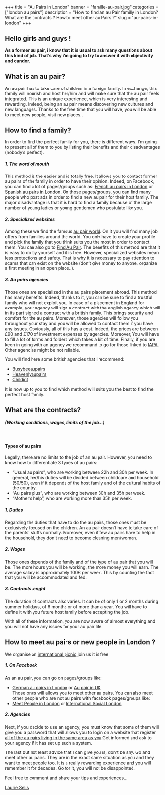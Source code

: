 +++
title = "Au Pairs in London"
banner = "famille-au-pair.jpg"
categories = ["london au pairs"]
description = "How to find an au Pair familly in London? What are the contracts ? How to meet other au Pairs ?"
slug = "au-pairs-in-london"
+++

## Hello girls and guys !

<strong>As a former au pair, i know that it is usual to ask many questions about this kind of job. That’s why i’m going to try to answer it with objectivity and candor.</strong>

## What is an au pair?

An au pair has to take care of children in a foreign family. In exchange, this family will nourish and host her/him and will make sure that the au pair feels integrated. This is an unique experience, which is very interesting and rewarding. Indeed, being an au pair means discovering new cultures and new languages. Thanks to the free time that you will have, you will be able to meet new people, visit new places..

## How to find a family?

In order to find the perfect family for you, there is different ways. I’m going to present all of them to you by listing their benefits and their disadvantages (nobody’s perfect).

##### 1. The word of mouth

This method is the easier and is totally free. It allows you to contact former au pairs of the family in order to have their opinion. Indeed, on Facebook, you can find a lot of pages/groups such as: [French au pairs in London](https://www.facebook.com/groups/french.au.pairs.in.london/ "french au pair london") or [Spanish au pairs in London](https://www.facebook.com/groups/spanish.au.pairs.in.london/ "spanish au pairs in London"). On those pages/groups, you can find many people who post ads in order to find a new au pair for their host family. The major disadvantage is that it is hard to find a family because of the large number of young ladies or young gentlemen who postulate like you.

##### 2. Specialized websites

Among these we find the famous [au pair world](https://www.aupairworld.com/ "au pair world"). On it you will find many job offers from families around the world. You only have to create your profile and pick the family that you think suits you the most in order to contact them. You can also go to [Find Au Pair](https://www.findaupair.com/ "find an pair"). The benefits of this method are that it is easy to do by yourself and it is free. However, specialized websites mean less protections and safety. That is why it is necessary to pay attention to scams that can exist on the website (don’t give money to anyone, organize a first meeting in an open place..).

##### 3. Au pairs agencies

Those ones are specialized in the au pairs placement abroad. This method has many benefits. Indeed, thanks to it, you can be sure to find a trustful family who will not exploit you. In case of a placement in England for example, your agency will sign a contract with the english agency which will in its part signed a contract with a british family.  This brings security and comfort for the au pairs. Moreover, those agencies will follow you throughout your stay and you will be allowed to contact them if you have any issues. Obviously, all of this has a cost. Indeed, the prices are between £90 and £170 of investment expenses by agencies. Moreover, You will have to fill a lot of forms and folders which takes a bit of time. Finally, if you are keen in going with an agency we recommand to go for those linked to [IAPA](https://www.iapa.org/ "IAPA"). Other agencies might be not reliable.

You will find here some british agencies that I recommend:<ul>
	<li>[Busybeeaupairs](http://www.busybeeaupairs.com/ "Busybeeaupairs")</li>
	<li>[Heavenlyaupairs](https://www.heavenlyaupairs.com/ "Heavenlyaupairs")</li>
	<li>[Childint](https://www.childint.co.uk/ "childint")</li>
</ul>

It is now up to you to find which method will suits you the best to find the perfect host family.


## What are the contracts?
##### (Working conditions, wages, limits of the job...)
<br>

#### Types of au pairs
Legally, there are no limits to the job of an au pair. However, you need to know how to differentiate 3 types of au pairs: <ul>

<li>“Usual au pairs”, who are working between 22h and 30h per week. In general, her/his duties will be divided between childcare and household (50/50), even if it depends of the host family and of the cultural habits of the country.</li>
<li>“Au pairs plus”, who are working between 30h and 35h per week.</li>
<li>“Mother’s help”, who are working more than 35h per week.</li> </ul>

##### 1. Duties
Regarding the duties that have to do the au pairs, those ones must be exclusively focused on the children. An au pair doesn’t have to take care of the parents’ stuffs normally. Moreover, even if few au pairs have to help in the household, they don’t need to become cleaning men/women.

##### 2. Wages
Those ones depends of the family and of the type of au pair that you will be. The more hours you will be working, the more money you will earn. The average salary is approximately  100€ per week. This by counting the fact that you will be  accommodated and fed.

##### 3. Contracts lenght
The duration of contracts also varies. It can be of only 1 or 2 months during summer holidays, of 6 months or of more than a year. You will have to define it with you future host family before accepting the job.

With all of these information, you are now aware of almost everything and you will not have any issues for your au pair life.

## How to meet au pairs or new people in London ?
We organise an [international picnic](https://www.facebook.com/events/1700456319970311/ "International picnic") join us it is free


##### 1. On Facebook
As an au pair, you can go on pages/groups like: <ul><li>[German au pairs in London](https://www.facebook.com/groups/355858937850390/ "German au pairs") or [Au pair in UK](https://www.facebook.com/groups/716305271740264/ "au pair in uk")</li>Those ones will allows you to meet other au pairs. You can also meet other people who are not au pairs with facebook pages/groups like: <li>[Meet People in London](https://www.facebook.com/groups/238555079536645/ "meet People in London") or [International Social London](https://www.facebook.com/groups/665103393648869/ "International social London")</li>
</ul>

##### 2.	Agencies
Next, if you decide to use an agency, you must know that some of them will give you a password that  will allows you to login on a website that register [all of the au pairs living in the same area as you](http://www.aupairfriends.com/masterpage.asp?token=&content=0 "au pairs in the same area").Get informed and ask to your agency if it has set up such a system.

The last but not least advice that I can give you is, don't be shy. Go and meet other au pairs. They are in the exact same situation as you and they want to meet people too.
It is a really rewarding experience and you will remember it for decades. Go for it, you will not be disappointed. 


Feel free to comment and share your tips and experiences...

[Laurie Selis](https://plus.google.com/113091421949162423553 " Laurie Selis")
